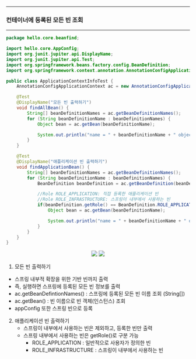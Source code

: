 -----
### 컨테이너에 등록된 모든 빈 조회
-----
```java
package hello.core.beanfind;

import hello.core.AppConfig;
import org.junit.jupiter.api.DisplayName;
import org.junit.jupiter.api.Test;
import org.springframework.beans.factory.config.BeanDefinition;
import org.springframework.context.annotation.AnnotationConfigApplicationContext;

public class ApplicationContextInfoTest {
    AnnotationConfigApplicationContext ac = new AnnotationConfigApplicationContext(AppConfig.class);

    @Test
    @DisplayName("모든 빈 출력하기")
    void findAllBean() {
        String[] beanDefinitionNames = ac.getBeanDefinitionNames();
        for (String beanDefinitionName : beanDefinitionNames) {
            Object bean = ac.getBean(beanDefinitionName);

            System.out.println("name = " + beanDefinitionName + " object = " + bean);
        }
    }

    @Test
    @DisplayName("애플리케이션 빈 출력하기")
    void findApplicationBean() {
        String[] beanDefinitionNames = ac.getBeanDefinitionNames();
        for (String beanDefinitionName : beanDefinitionNames) {
            BeanDefinition beanDefinition = ac.getBeanDefinition(beanDefinitionName);

            //Role ROLE_APPLICATION: 직접 등록한 애플리케이션 빈
            //Role ROLE_INFRASTRUCTURE: 스프링이 내부에서 사용하는 빈
            if(beanDefinition.getRole() == BeanDefinition.ROLE_APPLICATION) {
                Object bean = ac.getBean(beanDefinitionName);

                System.out.println("name = " + beanDefinitionName + " object = " + bean);
            }
        }
    }
}
```
<div align="center">
<img src="https://github.com/sooyounghan/JavaScript/assets/34672301/a7cb2571-772d-4f8b-ab95-33baf224bc27">
<img src="https://github.com/sooyounghan/JavaScript/assets/34672301/19cb3154-b672-49f0-b094-11c04824fe4c">
</div>

1. 모든 빈 출력하기
  - 스프링 내부적 확장을 위한 기반 빈까지 출력
  - 즉, 실행하면 스프링에 등록된 모든 빈 정보를 출력
  - ac.getBeanDefintionNames() : 스프링에 등록된 모든 빈 이름 조회 (String[])
  - ac.getBean() : 빈 이름으로 빈 객체(인스턴스) 조회
  - appConfig 또한 스프링 빈으로 등록

2. 애플리케이션 빈 출력하기
   - 스프링이 내부에서 사용하는 빈은 제외하고, 등록한 빈만 출력
   - 스프링 내부에서 사용하는 빈은 getRole()로 구분 가능
     + ROLE_APPLICATION : 일반적으로 사용자가 정의한 빈
     + ROLE_INFRASTRUCTURE : 스프링이 내부에서 사용하는 빈
